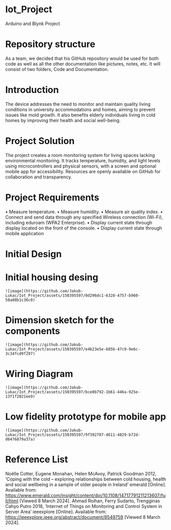 # Iot_Project
Arduino and Blynk Project

# Repository structure
As a team, we decided that his GitHub repository would be used for both code as well as all the other documentation like pictures, notes, etc.
It will consist of two folders, Code and Documentation.

# Introduction
The device addresses the need to monitor and maintain quality living conditions in university accommodations and homes, aiming to prevent issues like mold growth. It also benefits elderly individuals living in cold homes by improving their health and social well-being.

# Project Solution
The project creates a room monitoring system for living spaces lacking environmental monitoring. It tracks temperature, humidity, and light levels using microcontrollers and physical sensors, with a screen and optional mobile app for accessibility. Resources are openly available on GitHub for collaboration and transparency. 

# Project Requirements
•	Measure temperature.
•	Measure humidity.
•	Measure air quality index.
•	Connect and send data through any specified Wireless connection (Wi-Fi), including eduroam (WPA2 Enterprise).
•	Display current state through display located on the front of the console.
•	Display current state through mobile application

# Initial Design
  # Initial housing desing
    ![image](https://github.com/Jakub-Lukac/Iot_Project/assets/150395597/0d296dc1-6328-4757-b960-58a88b1c36c0)
  # Dimension sketch for the components
    ![image](https://github.com/Jakub-Lukac/Iot_Project/assets/150395597/e4b23e5e-685b-47c9-9e6c-3c34fcd9f297)
  # Wiring Diagram
    ![image](https://github.com/Jakub-Lukac/Iot_Project/assets/150395597/bce0b792-1b61-446a-925e-13f1f2021ee9)
  # Low fidelity prototype for mobile app
    ![image](https://github.com/Jakub-Lukac/Iot_Project/assets/150395597/9f392707-d611-4829-b72d-d6476879a37a)

# Reference List
Noëlle Cotter, Eugene Monahan, Helen McAvoy, Patrick Goodman 2012, ‘Coping with the cold – exploring relationships between cold housing, health and social wellbeing in a sample of older people in Ireland’ emerald [Online]. Available from: https://www.emerald.com/insight/content/doi/10.1108/14717791211213607/full/html
[Viewed 8 March 2024]. 
Ahmad Roihan, Ferry Sudarto, Trengginas Cahyo Putro 2018, ‘Internet of Things on Monitoring and Control System in Server Area’ ieeexplore [Online]. Available from: https://ieeexplore.ieee.org/abstract/document/8549759
[Viewed 8 March 2024]. 



